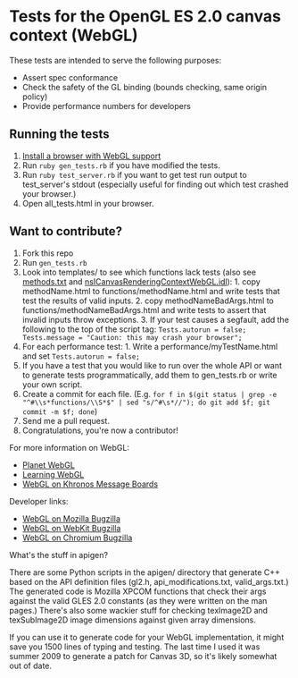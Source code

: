 Tests for the OpenGL ES 2.0 canvas context (WebGL)
==================================================

These tests are intended to serve the following purposes:

  * Assert spec conformance
  * Check the safety of the GL binding (bounds checking, same origin policy)
  * Provide performance numbers for developers


Running the tests
-----------------

  1. <a href="http://learningwebgl.com/blog/?p=11">Install a browser with WebGL support</a>
  2. Run <code>ruby gen_tests.rb</code> if you have modified the tests.
  3. Run <code>ruby test_server.rb</code> if you want to get test run output to test_server's stdout (especially useful for finding out which test crashed your browser.)
  4. Open all_tests.html in your browser.


Want to contribute?
-------------------

  1. Fork this repo
  2. Run <code>gen_tests.rb</code>
  3. Look into templates/ to see which functions lack tests (also see <a href="../raw/master/methods.txt">methods.txt</a> and <a href="http://mxr.mozilla.org/mozilla-central/source/dom/interfaces/canvas/nsICanvasRenderingContextWebGL.idl">nsICanvasRenderingContextWebGL.idl</a>):
    1. copy methodName.html to functions/methodName.html and write tests that test the results of valid inputs.
    2. copy methodNameBadArgs.html to functions/methodNameBadArgs.html and write tests to assert that invalid inputs throw exceptions.
    3. If your test causes a segfault, add the following to the top of the script tag: <code>Tests.autorun = false; Tests.message = "Caution: this may crash your browser";</code>
  4. For each performance test:
    1. Write a performance/myTestName.html and set <code>Tests.autorun = false;</code>
  5. If you have a test that you would like to run over the whole API or want to generate tests programmatically, add them to gen_tests.rb or write your own script.
  6. Create a commit for each file. (E.g. <code>for f in $(git status | grep -e "^#\\s*functions/\\S*$" | sed "s/^#\s*//"); do git add $f; git commit -m $f; done</code>)
  7. Send me a pull request.
  8. Congratulations, you're now a contributor!


For more information on WebGL:

  * <a href="http://planet-webgl.org">Planet WebGL</a>
  * <a href="http://learningwebgl.com">Learning WebGL</a>
  * <a href="http://www.khronos.org/message_boards/viewforum.php?f=34">WebGL on Khronos Message Boards</a>

Developer links:

  * <a href="https://bugzilla.mozilla.org/buglist.cgi?quicksearch=webgl">WebGL on Mozilla Bugzilla</a>
  * <a href="https://bugzilla.webkit.org/buglist.cgi?quicksearch=webgl">WebGL on WebKit Bugzilla</a>
  * <a href="http://code.google.com/p/chromium/issues/list?q=label:3D-WebGL">WebGL on Chromium Bugzilla</a>

What's the stuff in apigen?

  There are some Python scripts in the apigen/ directory that generate C++ based on the API definition files (gl2.h, api_modifications.txt, valid_args.txt.) The generated code is Mozilla XPCOM functions that check their args against the valid GLES 2.0 constants (as they were written on the man pages.) There's also some wackier stuff for checking texImage2D and texSubImage2D image dimensions against given array dimensions.

  If you can use it to generate code for your WebGL implementation, it might save you 1500 lines of typing and testing. The last time I used it was summer 2009 to generate a patch for Canvas 3D, so it's likely somewhat out of date.
